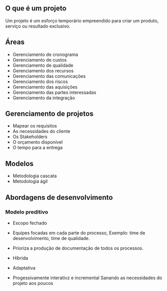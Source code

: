 


## O que é um projeto 

Um projeto é um esforço temporário empreendido para criar um produto, serviço ou resultado exclusivo.

## Áreas 

- Gerenciamento de cronograma 
- Gerenciamento de custos 
- Gerenciamento de qualidade 
- Gerenciamento dos recursos 
- Gerenciamento das comunicações 
- Gerenciamento dos riscos 
- Gerenciamento das aquisições 
- Gerenciamento das partes interessadas
- Gerenciamento da integração

## Gerenciamento de projetos 

- Mapear os requisitos 
- As necessidades do cliente 
- Os Stakeholders
- O orçamento disponível
- O tempo para a entrega 

## Modelos 

- Metodologia cascata
- Metodologia ágil

## Abordagens de desenvolvimento 

### Modelo preditivo
  - Escopo fechado 
  - Equipes focadas em cada parte do processo, Exemplo: time de desenvolvimento, time de qualidade.
  - Prioriza a produção de documentação de todos os processos.


- Híbrida 
- Adaptativa
- Progessivamente interativz e incremental 
Sanando as necessidades do projeto aos poucos  